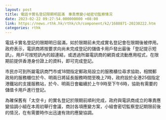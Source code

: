 ```yaml
---
layout: post
title: 電話卡實名登記限期明屆滿　專責應變小組密切監察情況
date: 2023-02-22 09:27:54.000000000 +08:00
link: https://news.rthk.hk/rthk/ch/component/k2/1688871-20230222.htm
categories: rthk
---
```


電話卡實名登記的限期明日屆滿，如於限期前未完成實名登記會在限期後被停用。政府表示，電訊商將按要求向尚未完成登記的儲值卡用戶發出最後「登記提示短訊」，用戶可按短訊內的超連結，或透過所屬電訊商的網頁或流動應用程式，在限期前提供香港身份證上的資料，即可完成登記。

市民亦可到所屬電訊商門市或18間指定郵政局設立的服務櫃位尋求協助，相關郵政局的服務櫃位於今、明兩日將延長服務時間至晚上7時，政府設於全港25個指定港鐵站的支援服務站，於今、明兩日會繼續於上午9時至下午6時，協助有需要的儲值卡用戶進行登記。

為確保舊有「太空卡」的實名登記於限期前順利完成，政府與電訊商成立的專責應變協調小組在本周初舉行會議，商討各項應變方案，小組會密切監察登記期限前後的情況，在有需要時作出迅速有效的應變協調。
